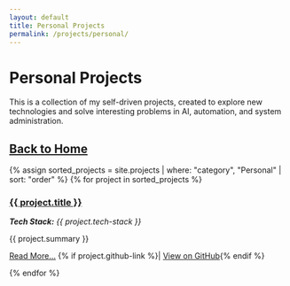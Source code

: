 ```yaml
---
layout: default
title: Personal Projects
permalink: /projects/personal/
---
```


# Personal Projects

This is a collection of my self-driven projects, created to explore new technologies and solve interesting problems in AI, automation, and system administration.

[Back to Home](./index.md)
---

<div class="project-list">
{% assign sorted_projects = site.projects | where: "category", "Personal" | sort: "order" %}
{% for project in sorted_projects %}
    <div class="project-item">
      <h3><a href="{{ project.url | relative_url }}">{{ project.title }}</a></h3>
      <p><em><strong>Tech Stack:</strong> {{ project.tech-stack }}</em></p>
      <p>{{ project.summary }}</p>
      <p class="project-links">
        <a href="{{ project.url | relative_url }}">Read More...</a>
        {% if project.github-link %}| <a href="{{ project.github-link }}" target="_blank" rel="noopener noreferrer">View on GitHub</a>{% endif %}
      </p>
    </div>
{% endfor %}
</div>
